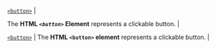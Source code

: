 [`<button>`](/en-US/docs/Web/HTML/Element/button "The HTML <button> Element represents a clickable button.") |

The **HTML _`<button>`_ Element** represents a clickable button. |

[`<button>`](https://developer.mozilla.org/en-US/docs/Web/HTML/Element/button "The HTML <button> element represents a clickable button.") |
The **HTML `<button>` element** represents a clickable button. |

